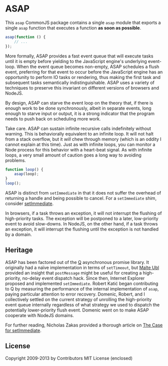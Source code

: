 # ASAP

This `asap` CommonJS package contains a single `asap` module that
exports a single `asap` function that executes a function **as soon as
possible**.

```javascript
asap(function () {
    // ...
});
```

More formally, ASAP provides a fast event queue that will execute tasks
until it is empty before yielding to the JavaScript engine's underlying
event-loop. When the event queue becomes non-empty, ASAP schedules a
flush event, preferring for that event to occur before the JavaScript
engine has an opportunity to perform IO tasks or rendering, thus making
the first task and subsequent tasks semantically indistinguishable.
ASAP uses a variety of techniques to preserve this invariant on
different versions of browsers and NodeJS.

By design, ASAP can starve the event loop on the theory that, if there
is enough work to be done synchronously, albeit in separate events, long
enough to starve input or output, it is a strong indicator that the
program needs to push back on scheduling more work.

Take care. ASAP can sustain infinite recursive calls indefinitely
without warning. This is behaviorally equivalent to an infinite loop.
It will not halt from a stack overflow, but it *will* chew through
memory (which is an oddity I cannot explain at this time). Just as with
infinite loops, you can monitor a Node process for this behavior with a
heart-beat signal. As with infinite loops, a very small amount of
caution goes a long way to avoiding problems.

```javascript
function loop() {
    asap(loop);
}
loop();
```

ASAP is distinct from `setImmediate` in that it does not suffer the
overhead of returning a handle and being possible to cancel. For a
`setImmediate` shim, consider [setImmediate][].

[setImmediate]: https://github.com/noblejs/setimmediate

In browsers, if a task throws an exception, it will not interrupt the flushing
of high-priority tasks. The exception will be postponed to a later,
low-priority event to avoid slow-downs.
In NodeJS, on the other hand, if a task throws an exception, it will interrupt
the flushing until the exception is not handled by a domain.

## Heritage

ASAP has been factored out of the [Q][] asynchronous promise library.
It originally had a naïve implementation in terms of `setTimeout`, but
[Malte Ubl][NonBlocking] provided an insight that `postMessage` might be
useful for creating a high-priority, no-delay event dispatch hack.
Since then, Internet Explorer proposed and implemented `setImmediate`.
Robert Katić began contributing to Q by measuring the performance of
the internal implementation of `asap`, paying particular attention to
error recovery. Domenic, Robert, and I collectively settled on the
current strategy of unrolling the high-priority event queue internally
regardless of what strategy we used to dispatch the potentially
lower-priority flush event. Domenic went on to make ASAP cooperate with
NodeJS domains.

[Q]: https://github.com/kriskowal/q
[NonBlocking]: http://www.nonblocking.io/2011/06/windownexttick.html

For further reading, Nicholas Zakas provided a thorough article on [The
Case for setImmediate][NCZ].

[NCZ]: http://www.nczonline.net/blog/2013/07/09/the-case-for-setimmediate/

## License

Copyright 2009-2013 by Contributors
MIT License (enclosed)
